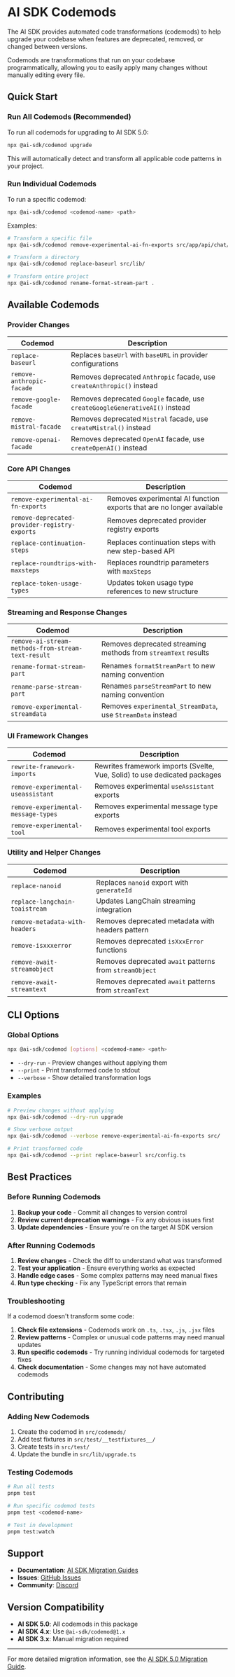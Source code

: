 # AI SDK Codemods

The AI SDK provides automated code transformations (codemods) to help upgrade your codebase when features are deprecated, removed, or changed between versions.

Codemods are transformations that run on your codebase programmatically, allowing you to easily apply many changes without manually editing every file.

## Quick Start

### Run All Codemods (Recommended)

To run all codemods for upgrading to AI SDK 5.0:

```sh
npx @ai-sdk/codemod upgrade
```

This will automatically detect and transform all applicable code patterns in your project.

### Run Individual Codemods

To run a specific codemod:

```sh
npx @ai-sdk/codemod <codemod-name> <path>
```

Examples:

```sh
# Transform a specific file
npx @ai-sdk/codemod remove-experimental-ai-fn-exports src/app/api/chat/route.ts

# Transform a directory
npx @ai-sdk/codemod replace-baseurl src/lib/

# Transform entire project
npx @ai-sdk/codemod rename-format-stream-part .
```

## Available Codemods

### Provider Changes

| Codemod                   | Description                                                                  |
| ------------------------- | ---------------------------------------------------------------------------- |
| `replace-baseurl`         | Replaces `baseUrl` with `baseURL` in provider configurations                 |
| `remove-anthropic-facade` | Removes deprecated `Anthropic` facade, use `createAnthropic()` instead       |
| `remove-google-facade`    | Removes deprecated `Google` facade, use `createGoogleGenerativeAI()` instead |
| `remove-mistral-facade`   | Removes deprecated `Mistral` facade, use `createMistral()` instead           |
| `remove-openai-facade`    | Removes deprecated `OpenAI` facade, use `createOpenAI()` instead             |

### Core API Changes

| Codemod                                       | Description                                                           |
| --------------------------------------------- | --------------------------------------------------------------------- |
| `remove-experimental-ai-fn-exports`           | Removes experimental AI function exports that are no longer available |
| `remove-deprecated-provider-registry-exports` | Removes deprecated provider registry exports                          |
| `replace-continuation-steps`                  | Replaces continuation steps with new step-based API                   |
| `replace-roundtrips-with-maxsteps`            | Replaces roundtrip parameters with `maxSteps`                         |
| `replace-token-usage-types`                   | Updates token usage type references to new structure                  |

### Streaming and Response Changes

| Codemod                                            | Description                                                    |
| -------------------------------------------------- | -------------------------------------------------------------- |
| `remove-ai-stream-methods-from-stream-text-result` | Removes deprecated streaming methods from `streamText` results |
| `rename-format-stream-part`                        | Renames `formatStreamPart` to new naming convention            |
| `rename-parse-stream-part`                         | Renames `parseStreamPart` to new naming convention             |
| `remove-experimental-streamdata`                   | Removes `experimental_StreamData`, use `StreamData` instead    |

### UI Framework Changes

| Codemod                             | Description                                                               |
| ----------------------------------- | ------------------------------------------------------------------------- |
| `rewrite-framework-imports`         | Rewrites framework imports (Svelte, Vue, Solid) to use dedicated packages |
| `remove-experimental-useassistant`  | Removes experimental `useAssistant` exports                               |
| `remove-experimental-message-types` | Removes experimental message type exports                                 |
| `remove-experimental-tool`          | Removes experimental tool exports                                         |

### Utility and Helper Changes

| Codemod                        | Description                                             |
| ------------------------------ | ------------------------------------------------------- |
| `replace-nanoid`               | Replaces `nanoid` export with `generateId`              |
| `replace-langchain-toaistream` | Updates LangChain streaming integration                 |
| `remove-metadata-with-headers` | Removes deprecated metadata with headers pattern        |
| `remove-isxxxerror`            | Removes deprecated `isXxxError` functions               |
| `remove-await-streamobject`    | Removes deprecated `await` patterns from `streamObject` |
| `remove-await-streamtext`      | Removes deprecated `await` patterns from `streamText`   |

## CLI Options

### Global Options

```sh
npx @ai-sdk/codemod [options] <codemod-name> <path>
```

- `--dry-run` - Preview changes without applying them
- `--print` - Print transformed code to stdout
- `--verbose` - Show detailed transformation logs

### Examples

```sh
# Preview changes without applying
npx @ai-sdk/codemod --dry-run upgrade

# Show verbose output
npx @ai-sdk/codemod --verbose remove-experimental-ai-fn-exports src/

# Print transformed code
npx @ai-sdk/codemod --print replace-baseurl src/config.ts
```

## Best Practices

### Before Running Codemods

1. **Backup your code** - Commit all changes to version control
2. **Review current deprecation warnings** - Fix any obvious issues first
3. **Update dependencies** - Ensure you're on the target AI SDK version

### After Running Codemods

1. **Review changes** - Check the diff to understand what was transformed
2. **Test your application** - Ensure everything works as expected
3. **Handle edge cases** - Some complex patterns may need manual fixes
4. **Run type checking** - Fix any TypeScript errors that remain

### Troubleshooting

If a codemod doesn't transform some code:

1. **Check file extensions** - Codemods work on `.ts`, `.tsx`, `.js`, `.jsx` files
2. **Review patterns** - Complex or unusual code patterns may need manual updates
3. **Run specific codemods** - Try running individual codemods for targeted fixes
4. **Check documentation** - Some changes may not have automated codemods

## Contributing

### Adding New Codemods

1. Create the codemod in `src/codemods/`
2. Add test fixtures in `src/test/__testfixtures__/`
3. Create tests in `src/test/`
4. Update the bundle in `src/lib/upgrade.ts`

### Testing Codemods

```sh
# Run all tests
pnpm test

# Run specific codemod tests
pnpm test <codemod-name>

# Test in development
pnpm test:watch
```

## Support

- **Documentation**: [AI SDK Migration Guides](https://ai-sdk.dev/docs/migration-guides)
- **Issues**: [GitHub Issues](https://github.com/vercel/ai/issues)
- **Community**: [Discord](https://discord.gg/vercel)

## Version Compatibility

- **AI SDK 5.0**: All codemods in this package
- **AI SDK 4.x**: Use `@ai-sdk/codemod@1.x`
- **AI SDK 3.x**: Manual migration required

---

For more detailed migration information, see the [AI SDK 5.0 Migration Guide](https://ai-sdk.dev/docs/migration-guides/migration-guide-5-0).
